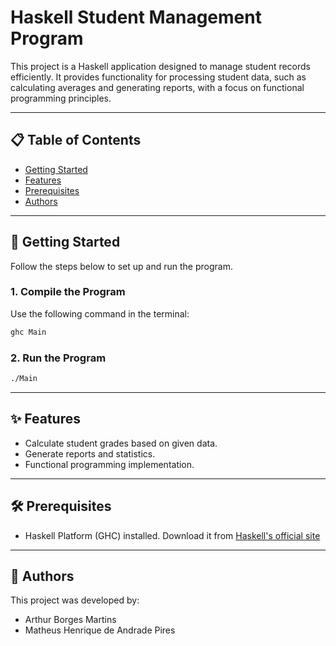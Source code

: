 # Haskell Student Management Program

This project is a Haskell application designed to manage student records efficiently. It provides functionality for processing student data, such as calculating averages and generating reports, with a focus on functional programming principles.

---

## 📋 Table of Contents

- [Getting Started](#getting-started)
- [Features](#features)
- [Prerequisites](#prerequisites)
- [Authors](#authors)

---

## 🚀 Getting Started

Follow the steps below to set up and run the program.

### 1. Compile the Program

Use the following command in the terminal:

```bash
ghc Main
```

### 2. Run the Program

```bash
./Main
```

---

## ✨ Features
- Calculate student grades based on given data.
- Generate reports and statistics.
- Functional programming implementation.

---

## 🛠️ Prerequisites
- Haskell Platform (GHC) installed. Download it from [Haskell's official site](https://www.haskell.org/ghc/download.html)

---

## 👥 Authors

This project was developed by:
 - Arthur Borges Martins
 - Matheus Henrique de Andrade Pires 










